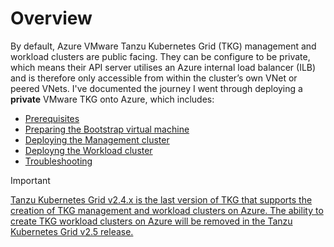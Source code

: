 # Overview

By default, Azure VMware Tanzu Kubernetes Grid (TKG) management and workload clusters are public facing. They can be configure to be private, which means their API server utilises an Azure internal load balancer (ILB) and is therefore only accessible from within the cluster’s own VNet or peered VNets. I've documented the journey I went through deploying a **private** VMware TKG onto Azure, which includes:

- [Prerequisites](1.0_Prerequisites/README.md)
- [Preparing the Bootstrap virtual machine](2.0_Bootstrap_Virtual_Machine/README.md)
- [Deploying the Management cluster](3.0_Management_Cluster/README.md)
- [Deployng the Workload cluster](4.0_Workload_Cluster/README.md)
- [Troubleshooting](5.0_Troubleshooting)

> [!Important]
[Tanzu Kubernetes Grid v2.4.x is the last version of TKG that supports the creation of TKG management and workload clusters on Azure. The ability to create TKG workload clusters on Azure will be removed in the Tanzu Kubernetes Grid v2.5 release.](https://docs.vmware.com/en/VMware-Tanzu-Kubernetes-Grid/2.4/tkg-deploy-mc/mgmt-release-notes.html)





